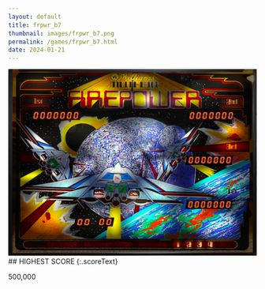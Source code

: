 ```yaml
---
layout: default
title: frpwr_b7
thumbnail: images/frpwr_b7.png
permalink: /games/frpwr_b7.html
date: 2024-01-21
---
```


<img src="../images/frpwr_b7.png" class="gameThumbnail img-fluid mx-auto align-middle">
## HIGHEST SCORE
{:.scoreText}

500,000
